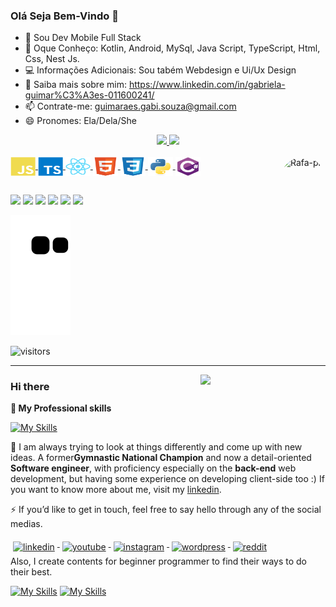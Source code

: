 ### Olá Seja Bem-Vindo 👋
- 🔭 Sou Dev Mobile Full Stack
- 🧠 Oque Conheço: Kotlin, Android, MySql, Java Script, TypeScript, Html, Css, Nest Js.
- 💻 Informações Adicionais: Sou tabém Webdesign e Ui/Ux Design
- 💬 Saiba mais sobre mim: https://www.linkedin.com/in/gabriela-guimar%C3%A3es-011600241/
- 📫 Contrate-me: guimaraes.gabi.souza@gmail.com
- 😄 Pronomes: Ela/Dela/She

<!--



-->

<div align="center">
  <a href="https://github.com/mrmohsensami">
  <img height="180em" src="https://github-readme-stats.vercel.app/api?username=mrmohsensami&show_icons=true&theme=dracula&include_all_commits=true&count_private=true"/>
  <img height="180em" src="https://github-readme-stats.vercel.app/api/top-langs/?username=mrmohsensami&layout=compact&langs_count=7&theme=dracula"/>
</div>
<div style="display: inline_block"><br>
  <img align="center" alt="Rafa-Js" height="30" width="40" src="https://raw.githubusercontent.com/devicons/devicon/master/icons/javascript/javascript-plain.svg">
  <img align="center" alt="Rafa-Ts" height="30" width="40" src="https://raw.githubusercontent.com/devicons/devicon/master/icons/typescript/typescript-plain.svg">
  <img align="center" alt="Rafa-React" height="30" width="40" src="https://raw.githubusercontent.com/devicons/devicon/master/icons/react/react-original.svg">
  <img align="center" alt="Rafa-HTML" height="30" width="40" src="https://raw.githubusercontent.com/devicons/devicon/master/icons/html5/html5-original.svg">
  <img align="center" alt="Rafa-CSS" height="30" width="40" src="https://raw.githubusercontent.com/devicons/devicon/master/icons/css3/css3-original.svg">
  <img align="center" alt="Rafa-Python" height="30" width="40" src="https://raw.githubusercontent.com/devicons/devicon/master/icons/python/python-original.svg">
  <img align="center" alt="Rafa-Csharp" height="30" width="40" src="https://raw.githubusercontent.com/devicons/devicon/master/icons/csharp/csharp-original.svg">
  <img align="right" alt="Rafa-pic" height="150" style="border-radius:50px;" src="https://media.discordapp.net/attachments/639956127056134178/890373478988013628/Publicacoes_Instagram_1_1.png?width=676&height=676">
</div>
  
  ##
 
<div> 
  <a href="https://www.youtube.com/channel/UC_-uuuZbY0AAt9CViNzvc-Q" target="_blank"><img src="https://img.shields.io/badge/YouTube-FF0000?style=for-the-badge&logo=youtube&logoColor=white" target="_blank"></a>
  <a href="https://instagram.com/rafaballerini" target="_blank"><img src="https://img.shields.io/badge/-Instagram-%23E4405F?style=for-the-badge&logo=instagram&logoColor=white" target="_blank"></a>
 	<a href="https://www.twitch.tv/rafaballerinii" target="_blank"><img src="https://img.shields.io/badge/Twitch-9146FF?style=for-the-badge&logo=twitch&logoColor=white" target="_blank"></a>
 <a href="https://discord.gg/wagxzStdcR" target="_blank"><img src="https://img.shields.io/badge/Discord-7289DA?style=for-the-badge&logo=discord&logoColor=white" target="_blank"></a> 
  <a href = "mailto:contatorafaballerini@gmail.com"><img src="https://img.shields.io/badge/-Gmail-%23333?style=for-the-badge&logo=gmail&logoColor=white" target="_blank"></a>
  <a href="https://www.linkedin.com/in/rafaella-ballerini-45875016a" target="_blank"><img src="https://img.shields.io/badge/-LinkedIn-%230077B5?style=for-the-badge&logo=linkedin&logoColor=white" target="_blank"></a> 
 
  ![Snake animation](https://github.com/rafaballerini/rafaballerini/blob/output/github-contribution-grid-snake.svg)
 
</div>

      
       
          
          
          
![visitors](https://visitor-badge.glitch.me/badge?page_id=page.id&left_color=green&right_color=red)
  
  
  
  ----------------------------------------
  <img align='right' src='https://user-images.githubusercontent.com/5713670/87202985-820dcb80-c2b6-11ea-9f56-7ec461c497c3.gif' width='200"'>

### Hi there

 <strong>
  🔭  My Professional skills
  </strong>

<p align="center"> 
 
[![My Skills](https://skillicons.dev/icons?i=cs,dotnet,js,react,docker,postgres&theme=dark)](https://ashkanam.ir)
  
</p>

🌱 I am always trying to look at things differently and come up with new ideas. 
A former**Gymnastic National Champion** and now a detail-oriented **Software engineer**, with proficiency especially on the **back-end** web development, but having some experience on developing client-side too :) If you want to know more about me, visit my [linkedin](https://www.linkedin.com/in/ashkanrmk/).

⚡ If you’d like to get in touch, feel free to say hello through any of the social medias.

  <a href="https://www.linkedin.com/in/ashkanRmk/" target="_blank">
    <img src="svg/social/linkedin.svg" alt="linkedin" style="vertical-align:top; margin:6px 4px">
  </a>  
  
  
  <a href="https://www.youtube.com/HappyDeveloper" target="_blank">
    <img src="svg/streaming/youtube.svg" alt="youtube" style="vertical-align:top; margin:6px 4px">
  </a>  
  
   
  <a href="https://www.instagram.com/happy_developer/" target="_blank">
    <img src="svg/social/instagram.svg" alt="instagram" style="vertical-align:top; margin:6px 4px">
  </a>  
    
   <a href="https://ashkanam.ir/blog/" target="_blank">
    <img src="svg/blogs/wordpress.svg" alt="wordpress" style="vertical-align:top; margin:6px 4px">
  </a>   
  
  <a href="https://www.reddit.com/r/happydeveloper/" target="_blank">
    <img src="svg/social/reddit.svg" alt="reddit" style="vertical-align:top; margin:6px 4px">
  </a>   
  

<br />
Also, I create contents for beginner programmer to find their ways to do their best.

[![My Skills](https://img.shields.io/youtube/channel/subscribers/UCeoFeWoQNHozbRmwuPCLcQg?style=for-the-badge)](https://www.youtube.com/HappyDeveloper)
[![My Skills](https://img.shields.io/youtube/channel/views/UCeoFeWoQNHozbRmwuPCLcQg?style=for-the-badge)](https://www.youtube.com/HappyDeveloper)
